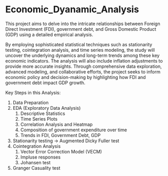 # Economic_Dyanamic_Analysis
This project aims to delve into the intricate relationships between Foreign Direct Investment (FDI), government debt, and Gross Domestic Product (GDP) using a detailed empirical analysis.

By employing sophisticated statistical techniques such as stationarity testing, cointegration analysis, and time series modeling, the study will uncover the underlying dynamics and long-term trends among these key economic indicators. 
The analysis will also include inflation adjustments to provide more accurate insights. 
Through comprehensive data exploration, advanced modeling, and collaborative efforts, the project seeks to inform economic policy and decision-making by highlighting how FDI and government debt impact GDP growth.

Key Steps in this Analysis: 
1. Data Preparation
2. EDA (Exploratory Data Analysis)
   1. Descriptive Statistics
   2. Time Series Plots
   3. Correlation Analysis and Heatmap
   4. Composition of government expenditure over time
   5. Trends in FDI, Government Debt, GDP
3. Stationarity testing -> Augmented Dicky Fuller test
4. Cointegration Analysis
   1. Vector Error Correction Model (VECM)
   2. Impluse responses
   3. Johansen test
5. Granger Casuality test

